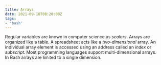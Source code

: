 ```yaml
---
title: Arrays
date: 2021-09-18T08:20:00Z
tags:
- 'bash'
---
```


Regular variables are known in computer science as *scalars*. Arrays are
organized like a table. A spreadsheet acts like a *two-dimensional*
array. An individual array element is accessed using an address called
an *index* or *subscript*. Most programming languages support
multi-dimensional arrays. In Bash arrays are limited to a single
dimension.

